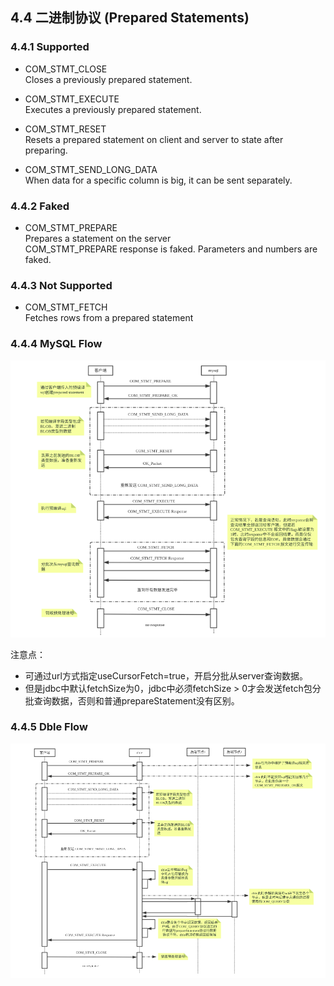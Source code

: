 ## 4.4 二进制协议 (Prepared Statements)

### 4.4.1 Supported  

* COM\_STMT_CLOSE  
Closes a previously prepared statement.  
* COM\_STMT_EXECUTE  
Executes a previously prepared statement.  

* COM\_STMT_RESET   
Resets a prepared statement on client and server to state after preparing.   
* COM\_STMT\_SEND\_LONG_DATA  
When data for a specific column is big, it can be sent separately.  

### 4.4.2 Faked 

* COM\_STMT\_PREPARE  
Prepares a statement on the server  
COM_STMT_PREPARE response is faked. Parameters and numbers are faked.   

### 4.4.3 Not Supported  
* COM\_STMT_FETCH  
  Fetches rows from a prepared statement

### 4.4.4 MySQL Flow

![](pic/4.4.1.png)

注意点：

- 可通过url方式指定useCursorFetch=true，开启分批从server查询数据。
- 但是jdbc中默认fetchSize为0，jdbc中必须fetchSize > 0才会发送fetch包分批查询数据，否则和普通prepareStatement没有区别。

### 4.4.5 Dble Flow

![](pic/4.4.2.png)